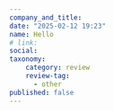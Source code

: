 ```yaml
---
company_and_title: 
date: "2025-02-12 19:23"
name: Hello
# link:
social: 
taxonomy:
    category: review
    review-tag:
      - other
published: false
---
```



